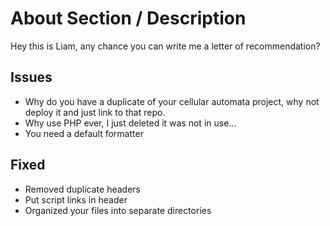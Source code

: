 # About Section / Description

Hey this is Liam, any chance you can write me a letter of recommendation?

## Issues
- Why do you have a duplicate of your cellular automata project, why not deploy it and just link to that repo.
- Why use PHP ever, I just deleted it was not in use...
- You need a default formatter

## Fixed
- Removed duplicate headers
- Put script links in header
- Organized your files into separate directories

